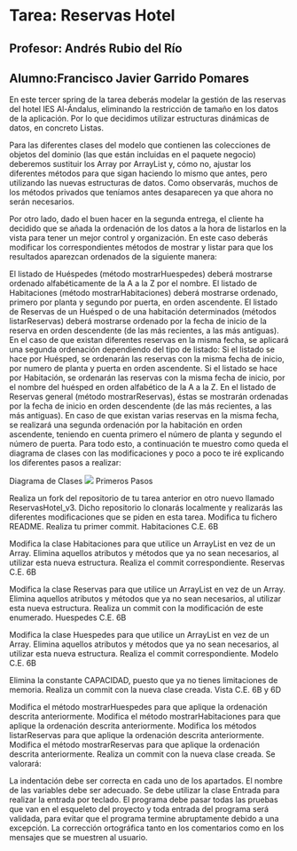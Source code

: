 # Tarea: Reservas Hotel
## Profesor: Andrés Rubio del Río
## Alumno:Francisco Javier Garrido Pomares


En este tercer spring de la tarea deberás modelar la gestión de las reservas del hotel IES Al-Ándalus, eliminando la restricción de tamaño en los datos de la aplicación. Por lo que decidimos utilizar estructuras dinámicas de datos, en concreto Listas.

Para las diferentes clases del modelo que contienen las colecciones de objetos del dominio (las que están incluidas en el paquete negocio) deberemos sustituir los Array por ArrayList y, cómo no, ajustar los diferentes métodos para que sigan haciendo lo mismo que antes, pero utilizando las nuevas estructuras de datos. Como observarás, muchos de los métodos privados que teníamos antes desaparecen ya que ahora no serán necesarios.

Por otro lado, dado el buen hacer en la segunda entrega, el cliente ha decidido que se añada la ordenación de los datos a la hora de listarlos en la vista para tener un mejor control y organización. En este caso deberás modificar los correspondientes métodos de mostrar y listar para que los resultados aparezcan ordenados de la siguiente manera:

El listado de Huéspedes (método mostrarHuespedes) deberá mostrarse ordenado alfabéticamente de la A a la Z por el nombre.
El listado de Habitaciones (método mostrarHabitaciones) deberá mostrarse ordenado, primero por planta y segundo por puerta, en orden ascendente.
El listado de Reservas de un Huésped o de una habitación determinados (métodos listarReservas) deberá mostrarse ordenado por la fecha de inicio de la reserva en orden descendente (de las más recientes, a las más antiguas). En el caso de que existan diferentes reservas en la misma fecha, se aplicará una segunda ordenación dependiendo del tipo de listado:
Si el listado se hace por Huésped, se ordenarán las reservas con la misma fecha de inicio, por numero de planta y puerta en orden ascendente.
Si el listado se hace por Habitación, se ordenarán las reservas con la misma fecha de inicio, por el nombre del huésped en orden alfabético de la A a la Z.
En el listado de Reservas general (método mostrarReservas), éstas se mostrarán ordenadas por la fecha de inicio en orden descendente (de las más recientes, a las más antiguas). En caso de que existan varias reservas en la misma fecha, se realizará una segunda ordenación por la habitación en orden ascendente, teniendo en cuenta primero el número de planta y segundo el número de puerta.
Para todo esto, a continuación te muestro como queda el diagrama de clases con las modificaciones y poco a poco te iré explicando los diferentes pasos a realizar:

Diagrama de Clases
![](C:\Users\Javier\Downloads\ReservasHotel_v3.png)
Primeros Pasos

Realiza un fork del repositorio de tu tarea anterior en otro nuevo llamado ReservasHotel_v3. Dicho repositorio lo clonarás localmente y realizarás las diferentes modificaciones que se piden en esta tarea.
Modifica tu fichero README.
Realiza tu primer commit.
Habitaciones C.E. 6B

Modifica la clase Habitaciones para que utilice un ArrayList en vez de un Array.
Elimina aquellos atributos y métodos que ya no sean necesarios, al utilizar esta nueva estructura.
Realiza el commit correspondiente.
Reservas C.E. 6B

Modifica la clase Reservas para que utilice un ArrayList en vez de un Array.
Elimina aquellos atributos y métodos que ya no sean necesarios, al utilizar esta nueva estructura.
Realiza un commit con la modificación de este enumerado.
Huespedes C.E. 6B

Modifica la clase Huespedes para que utilice un ArrayList en vez de un Array.
Elimina aquellos atributos y métodos que ya no sean necesarios, al utilizar esta nueva estructura.
Realiza el commit correspondiente.
Modelo C.E. 6B

Elimina la constante CAPACIDAD, puesto que ya no tienes limitaciones de memoria.
Realiza un commit con la nueva clase creada.
Vista C.E. 6B y 6D

Modifica el método mostrarHuespedes para que aplique la ordenación descrita anteriormente.
Modifica el método mostrarHabitaciones para que aplique la ordenación descrita anteriormente.
Modifica los métodos listarReservas para que aplique la ordenación descrita anteriormente.
Modifica el método mostrarReservas para que aplique la ordenación descrita anteriormente.
Realiza un commit con la nueva clase creada.
Se valorará:

La indentación debe ser correcta en cada uno de los apartados.
El nombre de las variables debe ser adecuado.
Se debe utilizar la clase Entrada para realizar la entrada por teclado.
El programa debe pasar todas las pruebas que van en el esqueleto del proyecto y toda entrada del programa será validada, para evitar que el programa termine abruptamente debido a una excepción.
La corrección ortográfica tanto en los comentarios como en los mensajes que se muestren al usuario.